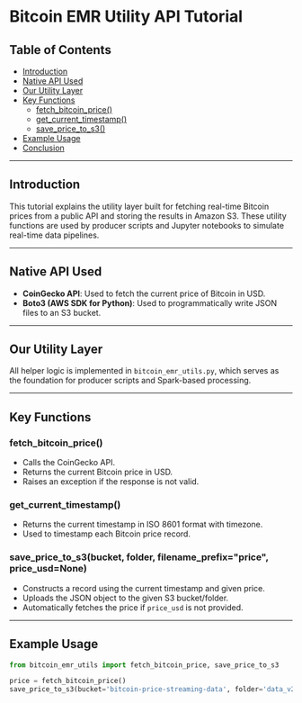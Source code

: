 # Bitcoin EMR Utility API Tutorial

## Table of Contents
- [Introduction](#introduction)
- [Native API Used](#native-api-used)
- [Our Utility Layer](#our-utility-layer)
- [Key Functions](#key-functions)
  - [fetch_bitcoin_price()](#fetchbitcoin_price)
  - [get_current_timestamp()](#get_current_timestamp)
  - [save_price_to_s3()](#save_price_to_s3)
- [Example Usage](#example-usage)
- [Conclusion](#conclusion)

---

## Introduction

This tutorial explains the utility layer built for fetching real-time Bitcoin prices from a public API and storing the results in Amazon S3. These utility functions are used by producer scripts and Jupyter notebooks to simulate real-time data pipelines.

---

## Native API Used

- **CoinGecko API**: Used to fetch the current price of Bitcoin in USD.
- **Boto3 (AWS SDK for Python)**: Used to programmatically write JSON files to an S3 bucket.

---

## Our Utility Layer

All helper logic is implemented in `bitcoin_emr_utils.py`, which serves as the foundation for producer scripts and Spark-based processing.

---

## Key Functions

### fetch_bitcoin_price()

- Calls the CoinGecko API.
- Returns the current Bitcoin price in USD.
- Raises an exception if the response is not valid.

### get_current_timestamp()

- Returns the current timestamp in ISO 8601 format with timezone.
- Used to timestamp each Bitcoin price record.

### save_price_to_s3(bucket, folder, filename_prefix="price", price_usd=None)

- Constructs a record using the current timestamp and given price.
- Uploads the JSON object to the given S3 bucket/folder.
- Automatically fetches the price if `price_usd` is not provided.

---

## Example Usage

```python
from bitcoin_emr_utils import fetch_bitcoin_price, save_price_to_s3

price = fetch_bitcoin_price()
save_price_to_s3(bucket='bitcoin-price-streaming-data', folder='data_v2', price_usd=price)

